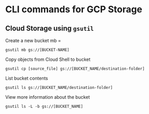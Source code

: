 # CLI commands for GCP Storage

## Cloud Storage using `gsutil`

Create a new bucket
mb =

``` cli
gsutil mb gs://[BUCKET-NAME]
```


Copy objects from Cloud Shell to bucket

``` cli
gsutil cp [source_file] gs://[BUCKET_NAME/destination-folder]
```


List bucket contents

``` cli
gsutil ls gs://[BUCKET_NAME/destination-folder]
```


View more information about the bucket

```cli
gsutil ls -L -b gs://[BUCKET_NAME]
```